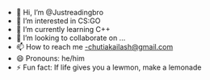 - 👋 Hi, I’m @Justreadingbro
- 👀 I’m interested in CS:GO
- 🌱 I’m currently learning C++
- 💞️ I’m looking to collaborate on ...
- 📫 How to reach me -chutiakailash@gmail.com
- 😄 Pronouns: he/him
- ⚡ Fun fact: If life gives you a lewmon, make a lemonade

<!---
Justreadingbro/Justreadingbro is a ✨ special ✨ repository because its `README.md` (this file) appears on your GitHub profile.
You can click the Preview link to take a look at your changes.
--->
